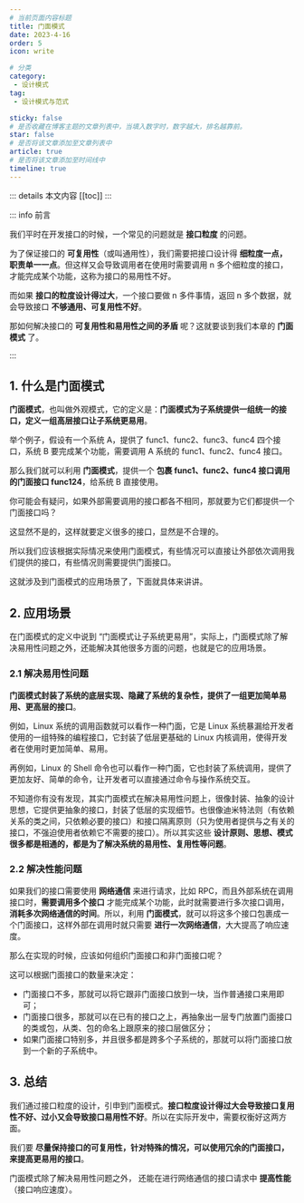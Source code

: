 ```yaml
---
# 当前页面内容标题
title: 门面模式
date: 2023-4-16
order: 5
icon: write

# 分类
category:
 - 设计模式
tag:
 - 设计模式与范式

sticky: false
# 是否收藏在博客主题的文章列表中，当填入数字时，数字越大，排名越靠前。
star: false
# 是否将该文章添加至文章列表中
article: true
# 是否将该文章添加至时间线中
timeline: true
---
```



::: details 本文内容
[[toc]]
:::

::: info 前言

我们平时在开发接口的时候，一个常见的问题就是 **接口粒度** 的问题。

为了保证接口的 **可复用性**（或叫通用性），我们需要把接口设计得 **细粒度一点，职责单一一点**。但这样又会导致调用者在使用时需要调用 n 多个细粒度的接口，才能完成某个功能，这称为接口的易用性不好。

而如果 **接口的粒度设计得过大**，一个接口要做 n 多件事情，返回 n 多个数据，就会导致接口 **不够通用、可复用性不好**。

那如何解决接口的 **可复用性和易用性之间的矛盾** 呢？这就要谈到我们本章的 **门面模式** 了。

:::

## 1. 什么是门面模式

**门面模式**，也叫做外观模式，它的定义是：**门面模式为子系统提供一组统一的接口，定义一组高层接口让子系统更易用**。

举个例子，假设有一个系统 A，提供了 func1、func2、func3、func4 四个接口，系统 B 要完成某个功能，需要调用 A 系统的 func1、func2、func4 接口。

那么我们就可以利用 **门面模式**，提供一个 **包裹 func1、func2、func4 接口调用的门面接口 func124**，给系统 B 直接使用。

你可能会有疑问，如果外部需要调用的接口都各不相同，那就要为它们都提供一个门面接口吗？

这显然不是的，这样就要定义很多的接口，显然是不合理的。

所以我们应该根据实际情况来使用门面模式，有些情况可以直接让外部依次调用我们提供的接口，有些情况则需要提供门面接口。

这就涉及到门面模式的应用场景了，下面就具体来讲讲。

## 2. 应用场景

在门面模式的定义中说到 “门面模式让子系统更易用”，实际上，门面模式除了解决易用性问题之外，还能解决其他很多方面的问题，也就是它的应用场景。

### 2.1 解决易用性问题

**门面模式封装了系统的底层实现、隐藏了系统的复杂性，提供了一组更加简单易用、更高层的接口**。

例如，Linux 系统的调用函数就可以看作一种门面，它是 Linux 系统暴漏给开发者使用的一组特殊的编程接口，它封装了低层更基础的 Linux 内核调用，使得开发者在使用时更加简单、易用。

再例如，Linux 的 Shell 命令也可以看作一种门面，它也封装了系统调用，提供了更加友好、简单的命令，让开发者可以直接通过命令与操作系统交互。

不知道你有没有发现，其实门面模式在解决易用性问题上，很像封装、抽象的设计思想，它提供更抽象的接口，封装了低层的实现细节。也很像迪米特法则（有依赖关系的类之间，只依赖必要的接口）和接口隔离原则（只为使用者提供与之有关的接口，不强迫使用者依赖它不需要的接口）。所以其实这些 **设计原则、思想、模式很多都是相通的，都是为了解决系统的易用性、复用性等问题**。

### 2.2 解决性能问题

如果我们的接口需要使用 **网络通信** 来进行请求，比如 RPC，而且外部系统在调用接口时，**需要调用多个接口** 才能完成某个功能，此时就需要进行多次接口调用，**消耗多次网络通信的时间**。所以，利用 **门面模式**，就可以将这多个接口包裹成一个门面接口，这样外部在调用时就只需要 **进行一次网络通信**，大大提高了响应速度。

那么在实现的时候，应该如何组织门面接口和非门面接口呢？

这可以根据门面接口的数量来决定：

- 门面接口不多，那就可以将它跟非门面接口放到一块，当作普通接口来用即可；
- 门面接口很多，那就可以在已有的接口之上，再抽象出一层专门放置门面接口的类或包，从类、包的命名上跟原来的接口层做区分；
- 如果门面接口特别多，并且很多都是跨多个子系统的，那就可以将门面接口放到一个新的子系统中。

## 3. 总结

我们通过接口粒度的设计，引申到门面模式。**接口粒度设计得过大会导致接口复用性不好、过小又会导致接口易用性不好**。所以在实际开发中，需要权衡好这两方面。

我们要 **尽量保持接口的可复用性，针对特殊的情况，可以使用冗余的门面接口，来提高更易用的接口**。

门面模式除了解决易用性问题之外， 还能在进行网络通信的接口请求中 **提高性能**（接口响应速度）。



